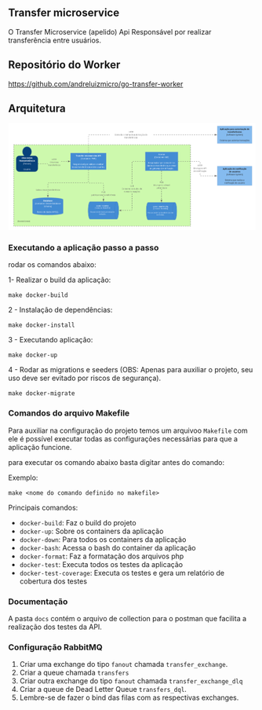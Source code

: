 ## Transfer microservice

O Transfer Microservice (apelido) Api Responsável por realizar transferência entre usuários.

## Repositório do Worker

https://github.com/andreluizmicro/go-transfer-worker

## Arquitetura

<img src="./public/images/architecture.png" width="1400">


### Executando a aplicação passo a passo

rodar os comandos abaixo:

1- Realizar o build da aplicação:

    make docker-build
    
2 - Instalação de dependências:

    make docker-install

3 - Executando aplicação:

    make docker-up

4 - Rodar as migrations e seeders (OBS: Apenas para auxiliar o projeto, seu uso deve ser evitado por riscos de segurança).

    make docker-migrate


### Comandos do arquivo Makefile

Para auxiliar na configuração do projeto temos um arquivoo `Makefile` com ele é possível executar todas as configurações necessárias para que a aplicação funcione.

para executar os comando abaixo basta digitar antes do comando:

Exemplo:

    make <nome do comando definido no makefile>

Principais comandos:

- `docker-build`: Faz o build do projeto
- `docker-up`: Sobre os containers da aplicação
- `docker-down`: Para todos os containers da aplicação
- `docker-bash`: Acessa o bash do container da aplicação
- `docker-format`: Faz a formatação dos arquivos php
- `docker-test`: Executa todos os testes da aplicação
- `docker-test-coverage`: Executa os testes e gera um relatório de cobertura dos testes

### Documentação

A pasta `docs` contém o arquivo de collection para o postman que facilita a realização dos testes da API.

### Configuração RabbitMQ

1. Criar uma exchange do tipo `fanout` chamada `transfer_exchange`.
2. Criar a queue chamada `transfers`
3. Criar outra exchange do tipo `fanout` chamada `transfer_exchange_dlq`
4. Criar a queue de Dead Letter Queue `transfers_dql`. 
5. Lembre-se de fazer o bind das filas com as respectivas exchanges.

